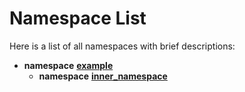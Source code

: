 
# Namespace List

Here is a list of all namespaces with brief descriptions:


* **namespace** [**example**](namespaceexample.md)   
  * **namespace** [**inner\_namespace**](namespaceexample_1_1inner__namespace.md)   